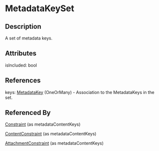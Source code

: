 
# MetadataKeySet





## Description

A set of metadata keys.


## Attributes

isIncluded: bool



## References

keys: [MetadataKey](MetadataKey.md) (OneOrMany) - Association to the MetadataKeys in the set.



## Referenced By

[Constraint](Constraint.md) (as metadataContentKeys)

[ContentConstraint](ContentConstraint.md) (as metadataContentKeys)

[AttachmentConstraint](AttachmentConstraint.md) (as metadataContentKeys)


